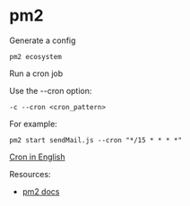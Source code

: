# pm2 

Generate a config

```pm2 ecosystem```

Run a cron job

Use the --cron option:

```
-c --cron <cron_pattern>
````

For example:

```
pm2 start sendMail.js --cron "*/15 * * * *"
```

[Cron in English](https://crontab.guru)

Resources:
- [pm2 docs](http://pm2.keymetrics.io/docs/usage/application-declaration/)

